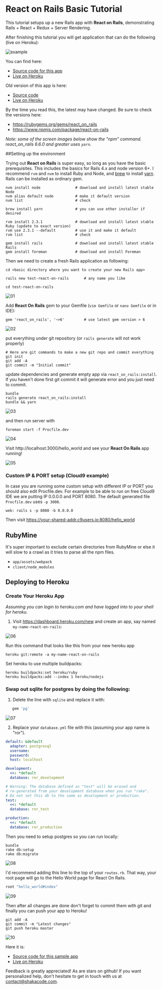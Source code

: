 # React on Rails Basic Tutorial

This tutorial setups up a new Rails app with **React on Rails**, demonstrating Rails + React + Redux + Server Rendering.

After finishing this tutorial you will get application that can do the following (live on Heroku):

![example](https://cloud.githubusercontent.com/assets/371302/17368567/111cc722-596b-11e6-9b72-ac5967a60e42.gif)

You can find here:
* [Source code for this app](https://github.com/dzirtusss/hello-react-on-rails)
* [Live on Heroku](https://hello-react-on-rails.herokuapp.com/)

Old version of this app is here:
* [Source code](https://github.com/justin808/test-react-on-rails-3)
* [Live on Heroku](https://shakacode-react-on-rails.herokuapp.com/hello_world)

By the time you read this, the latest may have changed. Be sure to check the versions here:

* https://rubygems.org/gems/react_on_rails
* https://www.npmjs.com/package/react-on-rails

_Note: some of the screen images below show the "npm" command. react_on_rails 6.6.0 and greater uses `yarn`._

##Setting up the environment

Trying out **React on Rails** is super easy, so long as you have the basic prerequisites. This includes the basics for Rails 4.x and node version 6+. I recommend `rvm` and `nvm` to install Ruby and Node, and [brew](https://brew.sh/) to install [yarn](https://yarnpkg.com/en/docs/install#mac-tab). Rails can be installed as ordinary gem.

```
nvm install node                # download and install latest stable Node
nvm alias default node          # make it default version
nvm list                        # check

brew install yarn               # you can use other installer if desired

rvm install 2.3.1               # download and install latest stable Ruby (update to exact version)
rvm use 2.3.1 --default         # use it and make it default
rvm list                        # check

gem install rails               # download and install latest stable Rails
gem install foreman             # download and install Foreman
```

Then we need to create a fresh Rails application as following:

```
cd <basic directory where you want to create your new Rails app>

rails new test-react-on-rails       # any name you like

cd test-react-on-rails
```

![01](https://cloud.githubusercontent.com/assets/20628911/17464917/3c29e55a-5cf2-11e6-8754-046ba3ee92d9.png)

Add **React On Rails** gem to your Gemfile (`vim Gemfile` or `nano Gemfile` or in IDE):

```
gem 'react_on_rails', '~>6'         # use latest gem version > 6
```

![02](https://cloud.githubusercontent.com/assets/20628911/17464919/3c2d74c2-5cf2-11e6-8704-a84958832fbb.png)

put everything under git repository (or `rails generate` will not work properly)

```
# Here are git commands to make a new git repo and commit everything
git init
git add -A
git commit -m "Initial commit"
```

update dependencies and generate empty app via `react_on_rails:install`. If you haven't done first git commit it will generate error and you just need to commit.

```
bundle
rails generate react_on_rails:install
bundle && yarn
```

![03](https://cloud.githubusercontent.com/assets/20628911/17464918/3c2c1f00-5cf2-11e6-9525-7b2e15659e01.png)

and then run server with

```
foreman start -f Procfile.dev
```

![04](https://cloud.githubusercontent.com/assets/20628911/17464921/3c2fdb40-5cf2-11e6-9343-6afa53593a70.png)

Visit http://localhost:3000/hello_world and see your **React On Rails** app running!

![05](https://cloud.githubusercontent.com/assets/20628911/17464920/3c2e8ae2-5cf2-11e6-9e30-5ec5f9e2cbc6.png)

### Custom IP & PORT setup (Cloud9 example)

In case you are running some custom setup with different IP or PORT you should also edit Procfile.dev. For example to be able to run on free Cloud9 IDE we are putting IP 0.0.0.0 and PORT 8080. The default generated file `Procfile.dev` uses `-p 3000`.

``` Procfile.dev
web: rails s -p 8080 -b 0.0.0.0
```

Then visit https://your-shared-addr.c9users.io:8080/hello_world 

## RubyMine

It's super important to exclude certain directories from RubyMine or else it will slow to a crawl as it tries to parse all the npm files.

* `app/assets/webpack`
* `client/node_modules`

## Deploying to Heroku

### Create Your Heroku App
*Assuming you can login to heroku.com and have logged into to your shell for heroku.*

1. Visit https://dashboard.heroku.com/new and create an app, say named `my-name-react-on-rails`:

![06](https://cloud.githubusercontent.com/assets/20628911/17465014/1f29bf3c-5cf4-11e6-869f-4215987ae854.png)

Run this command that looks like this from your new heroku app

    heroku git:remote -a my-name-react-on-rails

Set heroku to use multiple buildpacks:

    heroku buildpacks:set heroku/ruby
    heroku buildpacks:add --index 1 heroku/nodejs


### Swap out sqlite for postgres by doing the following:

1. Delete the line with `sqlite` and replace it with:

```ruby
   gem 'pg'
```

![07](https://cloud.githubusercontent.com/assets/20628911/17465015/1f2f4042-5cf4-11e6-8287-2fb077550809.png)


2. Replace your `database.yml` file with this (assuming your app name is "ror").

```yml
default: &default
  adapter: postgresql
  username:
  password:
  host: localhost

development:
  <<: *default
  database: ror_development

# Warning: The database defined as "test" will be erased and
# re-generated from your development database when you run "rake".
# Do not set this db to the same as development or production.
test:
  <<: *default
  database: ror_test

production:
  <<: *default
  database: ror_production
```

Then you need to setup postgres so you can run locally:

```
bundle
rake db:setup
rake db:migrate
```

![08](https://cloud.githubusercontent.com/assets/20628911/17465016/1f3559f0-5cf4-11e6-8ab4-c5572e4644a5.png)

I'd recommend adding this line to the top of your `routes.rb`. That way, your root page will go to the Hello World page for React On Rails.

```ruby
root "hello_world#index"
```

![09](https://cloud.githubusercontent.com/assets/20628911/17465018/1f3b685e-5cf4-11e6-93f8-105fc48517d0.png)

Then after all changes are done don't forget to commit them with git and finally you can push your app to Heroku!

```
git add -A
git commit -m "Latest changes"
git push heroku master
```

![10](https://cloud.githubusercontent.com/assets/20628911/17465017/1f38fbaa-5cf4-11e6-8d86-a3d91e3878e0.png)

Here it is:

* [Source code for this sample app](https://github.com/dzirtusss/hello-react-on-rails)
* [Live on Heroku](https://hello-react-on-rails.herokuapp.com/)

Feedback is greatly appreciated! As are stars on github! If you want personalized help, don't hesitate to get in touch with us at [contact@shakacode.com](mailto:contact@shakacode.com).
